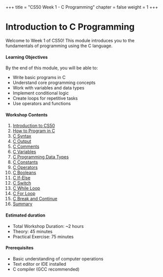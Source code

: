 +++
title = "CS50 Week 1 - C Programming"
chapter = false
weight = 1
+++

# Introduction to C Programming

Welcome to Week 1 of CS50! This module introduces you to the fundamentals of programming using the C language.

#### Learning Objectives

By the end of this module, you will be able to:

* Write basic programs in C
* Understand core programming concepts
* Work with variables and data types
* Implement conditional logic
* Create loops for repetitive tasks
* Use operators and functions

#### Workshop Contents

1. [Introduction to CS50](1-introduction)
2. [How to Program in C](2-how-to-program-in-c)
3. [C Syntax](3-c-syntax)
4. [C Output](4-c-output)
5. [C Comments](5-c-comments)
6. [C Variables](6-c-variables)
7. [C Programming Data Types](7-c-data-types)
8. [C Constants](8-c-constants)
9. [C Operators](9-c-operators)
10. [C Booleans](10-c-booleans)
11. [C If-Else](11-c-if-else)
12. [C Switch](12-c-switch)
13. [C While Loop](13-c-while-loop)
14. [C For Loop](14-c-for-loop)
15. [C Break and Continue](15-c-break-and-continue)
16. [Summary](16-summary)


#### Estimated duration

* Total Workshop Duration: ~2 hours
* Theory: 45 minutes
* Practical Exercise: 75 minutes

#### Prerequisites

- Basic understanding of computer operations
- Text editor or IDE installed
- C compiler (GCC recommended)
